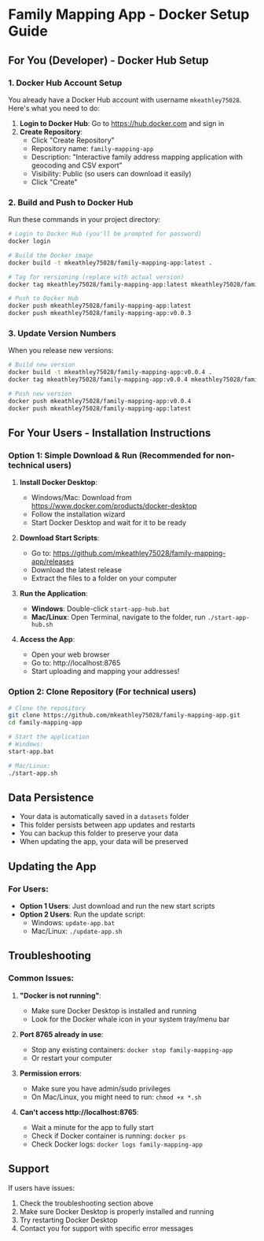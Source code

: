 # Family Mapping App - Docker Setup Guide

## For You (Developer) - Docker Hub Setup

### 1. Docker Hub Account Setup
You already have a Docker Hub account with username `mkeathley75028`. Here's what you need to do:

1. **Login to Docker Hub**: Go to https://hub.docker.com and sign in
2. **Create Repository**: 
   - Click "Create Repository"
   - Repository name: `family-mapping-app`
   - Description: "Interactive family address mapping application with geocoding and CSV export"
   - Visibility: Public (so users can download it easily)
   - Click "Create"

### 2. Build and Push to Docker Hub

Run these commands in your project directory:

```bash
# Login to Docker Hub (you'll be prompted for password)
docker login

# Build the Docker image
docker build -t mkeathley75028/family-mapping-app:latest .

# Tag for versioning (replace with actual version)
docker tag mkeathley75028/family-mapping-app:latest mkeathley75028/family-mapping-app:v0.0.3

# Push to Docker Hub
docker push mkeathley75028/family-mapping-app:latest
docker push mkeathley75028/family-mapping-app:v0.0.3
```

### 3. Update Version Numbers

When you release new versions:

```bash
# Build new version
docker build -t mkeathley75028/family-mapping-app:v0.0.4 .
docker tag mkeathley75028/family-mapping-app:v0.0.4 mkeathley75028/family-mapping-app:latest

# Push new version
docker push mkeathley75028/family-mapping-app:v0.0.4
docker push mkeathley75028/family-mapping-app:latest
```

## For Your Users - Installation Instructions

### Option 1: Simple Download & Run (Recommended for non-technical users)

1. **Install Docker Desktop**:
   - Windows/Mac: Download from https://www.docker.com/products/docker-desktop
   - Follow the installation wizard
   - Start Docker Desktop and wait for it to be ready

2. **Download Start Scripts**:
   - Go to: https://github.com/mkeathley75028/family-mapping-app/releases
   - Download the latest release
   - Extract the files to a folder on your computer

3. **Run the Application**:
   - **Windows**: Double-click `start-app-hub.bat`
   - **Mac/Linux**: Open Terminal, navigate to the folder, run `./start-app-hub.sh`

4. **Access the App**:
   - Open your web browser
   - Go to: http://localhost:8765
   - Start uploading and mapping your addresses!

### Option 2: Clone Repository (For technical users)

```bash
# Clone the repository
git clone https://github.com/mkeathley75028/family-mapping-app.git
cd family-mapping-app

# Start the application
# Windows:
start-app.bat

# Mac/Linux:
./start-app.sh
```

## Data Persistence

- Your data is automatically saved in a `datasets` folder
- This folder persists between app updates and restarts
- You can backup this folder to preserve your data
- When updating the app, your data will be preserved

## Updating the App

### For Users:
- **Option 1 Users**: Just download and run the new start scripts
- **Option 2 Users**: Run the update script:
  - Windows: `update-app.bat`
  - Mac/Linux: `./update-app.sh`

## Troubleshooting

### Common Issues:

1. **"Docker is not running"**:
   - Make sure Docker Desktop is installed and running
   - Look for the Docker whale icon in your system tray/menu bar

2. **Port 8765 already in use**:
   - Stop any existing containers: `docker stop family-mapping-app`
   - Or restart your computer

3. **Permission errors**:
   - Make sure you have admin/sudo privileges
   - On Mac/Linux, you might need to run: `chmod +x *.sh`

4. **Can't access http://localhost:8765**:
   - Wait a minute for the app to fully start
   - Check if Docker container is running: `docker ps`
   - Check Docker logs: `docker logs family-mapping-app`

## Support

If users have issues:
1. Check the troubleshooting section above
2. Make sure Docker Desktop is properly installed and running
3. Try restarting Docker Desktop
4. Contact you for support with specific error messages 